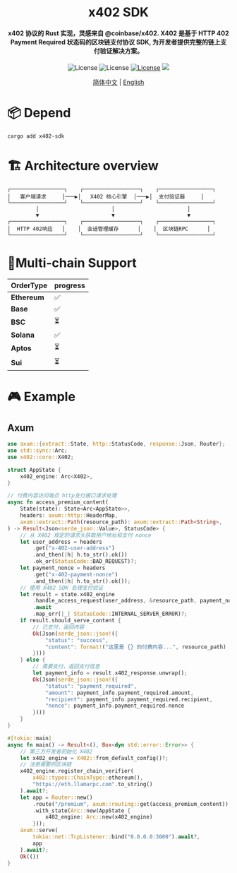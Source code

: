 <h1 align="center">
       x402 SDK
</h1>
<h4 align="center">
x402 协议的 Rust 实现，灵感来自 @coinbase/x402.
X402 是基于 HTTP 402 Payment Required 状态码的区块链支付协议 SDK, 为开发者提供完整的链上支付验证解决方案。
</h4>
<p align="center">
<img src="https://img.shields.io/badge/X402-Payment_Protocol-8A2BE2.svg?style=flat&labelColor=2F1E2E&color=FFB6C1&logo=ethereum&label=Protocol&logoColor=FFB6C1" alt="License">
<img src="https://img.shields.io/badge/Rust-1.70%2B-FF7F50.svg?style=flat&labelColor=2E2F1E&color=98FB98&logo=rust&label=Language&logoColor=98FB98" alt="License">
<a href="https://github.com/0xhappyboy/x402-sdk/blob/main/LICENSE"><img src="https://img.shields.io/badge/License-Apache2.0-9370DB.svg?style=flat&labelColor=1C2C2E&color=BEC5C9&logo=googledocs&label=License&logoColor=BEC5C9" alt="License"></a>
<a href="https://crates.io/crates/x402-sdk">
<img src="https://img.shields.io/badge/crates-x402--sdk-20B2AA.svg?style=flat&labelColor=0F1F2D&color=FFD700&logo=rust&logoColor=FFD700">
</a>
</p>
<p align="center">
<a href="./README_zh-CN.md">简体中文</a> | <a href="./README.md">English</a>
</p>

# 📦 Depend

```
cargo add x402-sdk
```

# 🏗 Architecture overview

```
┌─────────────────┐    ┌──────────────────┐    ┌─────────────────┐
│   客户端请求     │───▶│   X402 核心引擎  │───▶│  支付验证器     │
└─────────────────┘    └──────────────────┘    └─────────────────┘
         │                       │                       │
         ▼                       ▼                       ▼
┌─────────────────┐    ┌──────────────────┐    ┌─────────────────┐
│  HTTP 402响应   │    │  会话管理缓存      │    │  区块链RPC      │
└─────────────────┘    └──────────────────┘    └─────────────────┘
```

# 🚀Multi-chain Support

| **OrderType** | **progress** |
| :------------ | :----------- |
| **Ethereum**  | ✅           |
| **Base**      | ✅           |
| **BSC**       | ⏳           |
| **Solana**    | ✅           |
| **Aptos**     | ⏳           |
| **Sui**       | ⏳           |

# 🎮 Example

## Axum

```rust
use axum::{extract::State, http::StatusCode, response::Json, Router};
use std::sync::Arc;
use x402::core::X402;

struct AppState {
    x402_engine: Arc<X402>,
}

// 付费内容访问端点 http支付接口请求处理
async fn access_premium_content(
    State(state): State<Arc<AppState>>,
    headers: axum::http::HeaderMap,
    axum::extract::Path(resource_path): axum::extract::Path<String>,
) -> Result<Json<serde_json::Value>, StatusCode> {
    // 从 X402 规定的请求头获取用户地址和支付 nonce
    let user_address = headers
        .get("x-402-user-address")
        .and_then(|h| h.to_str().ok())
        .ok_or(StatusCode::BAD_REQUEST)?;
    let payment_nonce = headers
        .get("x-402-payment-nonce")
        .and_then(|h| h.to_str().ok());
    // 使用 X402 SDK 处理支付验证
    let result = state.x402_engine
        .handle_access_request(user_address, &resource_path, payment_nonce, None)
        .await
        .map_err(|_| StatusCode::INTERNAL_SERVER_ERROR)?;
    if result.should_serve_content {
        // 已支付，返回内容
        Ok(Json(serde_json::json!({
            "status": "success",
            "content": format!("这里是 {} 的付费内容...", resource_path)
        })))
    } else {
        // 需要支付，返回支付信息
        let payment_info = result.x402_response.unwrap();
        Ok(Json(serde_json::json!({
            "status": "payment_required",
            "amount": payment_info.payment_required.amount,
            "recipient": payment_info.payment_required.recipient,
            "nonce": payment_info.payment_required.nonce
        })))
    }
}

#[tokio::main]
async fn main() -> Result<(), Box<dyn std::error::Error>> {
    // 第三方开发者初始化 X402
    let x402_engine = X402::from_default_config()?;
    // 注册需要的区块链
    x402_engine.register_chain_verifier(
        x402::types::ChainType::ethereum(),
        "https://eth.llamarpc.com".to_string()
    ).await?;
    let app = Router::new()
        .route("/premium", axum::routing::get(access_premium_content))
        .with_state(Arc::new(AppState {
            x402_engine: Arc::new(x402_engine)
        }));
    axum::serve(
        tokio::net::TcpListener::bind("0.0.0.0:3000").await?,
        app
    ).await?;
    Ok(())
}
```
